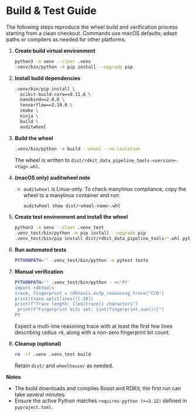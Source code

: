 # Build & Test Guide

The following steps reproduce the wheel build and verification process starting from a clean checkout. Commands use macOS defaults; adapt paths or compilers as needed for other platforms.

1. **Create build virtual environment**
   ```bash
   python3 -m venv --clear .venv
   .venv/bin/python -m pip install --upgrade pip
   ```

2. **Install build dependencies**
   ```bash
   .venv/bin/pip install \
     scikit-build-core==0.11.6 \
     nanobind==2.8.0 \
     tensorflow==2.19.0 \
     cmake \
     ninja \
     build \
     auditwheel
   ```

3. **Build the wheel**
   ```bash
   .venv/bin/python -m build --wheel --no-isolation
   ```
   The wheel is written to `dist/rdkit_data_pipeline_tools-<version>-<tag>.whl`.

4. **(macOS only) auditwheel note**
   - `auditwheel` is Linux-only. To check manylinux compliance, copy the wheel to a manylinux container and run:
     ```bash
     auditwheel show dist/<wheel-name>.whl
     ```

5. **Create test environment and install the wheel**
   ```bash
   python3 -m venv --clear .venv_test
   .venv_test/bin/python -m pip install --upgrade pip
   .venv_test/bin/pip install dist/rdkit_data_pipeline_tools-*.whl pytest
   ```

6. **Run automated tests**
   ```bash
   PYTHONPATH='' .venv_test/bin/python -m pytest tests
   ```

7. **Manual verification**
   ```bash
   PYTHONPATH='' .venv_test/bin/python - <<'PY'
   import rdktools
   trace, fingerprint = rdktools.ecfp_reasoning_trace("CCO")
   print(trace.splitlines()[:10])
   print(f"Trace length: {len(trace)} characters")
    print(f"Fingerprint bits set: {int(fingerprint.sum())}")
   PY
   ```
   Expect a multi-line reasoning trace with at least the first few lines describing radius `r0`, along with a non-zero fingerprint bit count.

8. **Cleanup (optional)**
   ```bash
   rm -rf .venv .venv_test build
   ```
   Retain `dist/` and `wheelhouse/` as needed.

**Notes**
- The build downloads and compiles Boost and RDKit; the first run can take several minutes.
- Ensure the active Python matches `requires-python (>=3.12)` defined in `pyproject.toml`.
